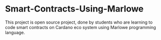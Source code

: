 # Smart-Contracts-Using-Marlowe
This project is open source project, done by students who are learning to code smart contracts on Cardano eco system using Marlowe programming language.
